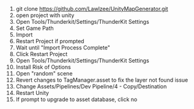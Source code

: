 1. git clone https://github.com/Lawlzee/UnityMapGenerator.git
2. open project with unity
3. Open Tools/Thunderkit/Settings/ThunderKit Settings
4. Set Game Path
5. Import
6. Restart Project if prompted
7. Wait until "Import Process Complete"
8. Click Restart Project
9. Open Tools/Thunderkit/Settings/ThunderKit Settings
10. Install Risk of Options
11. Open "random" scene
12. Revert changes to TagManager.asset to fix the layer not found issue
13. Change Assets/Pipelines/Dev Pipeline/4 - Copy/Destination
14. Restart Unity
15. If prompt to upgrade to asset database, click no